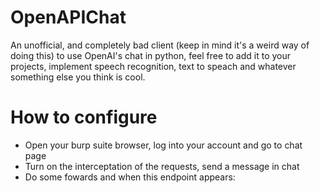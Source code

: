 # OpenAPIChat
An unofficial, and completely bad client (keep in mind it's a weird way of doing this) to use OpenAI's chat in python, feel free to add it to your projects, implement speech recognition, text to speach and whatever something else you think is cool.

# How to configure 
- Open your burp suite browser, log into your account and go to chat page
- Turn on the interceptation of the requests, send a message in chat
- Do some fowards and when this endpoint appears:
